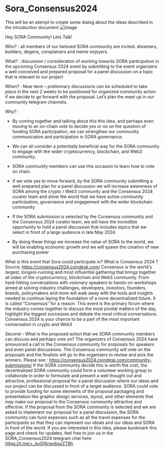 # Sora_Consensus2024
This will be an atempt to create some dialog about the ideas described in the introduction document 
![image](https://github.com/fanderson3/Sora_Consensus2024/assets/31581979/f0c9b765-7029-4d77-8ab5-70b8e47cc3a4)

Hey SORA Community! Lets Talk!

Who? : all members of our beloved SORA community are invited.  dreamers, builders, degens, complainers and meme enjoyers. 

What? :  discussion / consideration of working towards SORA participation in the upcoming Consensus 2024 event by submitting to the event organizers a well conceived and prepared proposal for a panel discussion on a topic that is relevant to our project 

When? : Near term – preliminary discussions can be scheduled to take place in the next 2 weeks to be positioned for organized community action if we decide to go forward with the proposal. Let’s plan the meet up in our community telegram channels. 

Why? :  

- By coming together and talking about this this idea, and perhaps even moving to an on-chain vote to decide yes or no on the question of funding SORA participation, we can strengthen our community communication and participation in SORA    governance. 
    
- We can all consider a potentially beneficial way for the SORA community to engage with the wider cryptocurrency, blockchain, and Web3 community. 
    
- SORA community members can use this occasion to learn how to vote on chain.
    
- If we vote yes to move forward, by the SORA community submitting a well prepared plan for a panel discussion we will increase awareness of SORA among the
    crypto / Web3 community and the Consensus 2024 curator team and show the world that we have active community participation, governance and engagement with the wider blockchain community
    
- If the SORA submission is selected by the Consensus community and the Consensus 2024 curator team, we will have the incredible opportunity to hold a panel discussion that includes topics 
  that we select in front of a large audience in late May 2024. 
    
- By doing these things we increase the value of SORA to the world, we will be enabling economic growth and we will spawn the creation of new purchasing power

What is this event that Sora could participate in? What is Consensus 2024 ?
Source:  https://consensus2024.coindesk.com/ 
Consensus is the world's largest, longest-running and most influential gathering that brings together all sides of the cryptocurrency, blockchain and Web3 community.
From hard-hitting conversations with visionary speakers to hands-on workshops aimed at solving industry challenges, developers, investors, founders, brands, policymakers and more will walk away with the tools and insights needed to continue laying the foundation of a more decentralized future.
It is called “Consensus” for a reason. This event is the primary forum where the industry comes together to discuss the most pivotal matters of the day, highlight the biggest successes and debate the most critical conversations.
Consensus 2024 is your chance to be a part of the most important conversation in crypto and Web3


Second – What is the proposed action that we SORA community members can discuss and perhaps vote on? 
The organizers of Consensus 2024 have announced a call to the Consensus community for proposals for speakers and even panel discussions. The Consensus community will vote on the proposals and the finalists will go to the organizers to review and pick the winners. Please see : https://consensus2024.coindesk.com/community-submissions/
If the SORA community decide this is worth the cost, the decentralized SORA community could form a volunteer working group to collaborate in order to formulate and present a well thought out and attractive, professional proposal for a panel discussion where our ideas and our project can be discussed in front of a target audience. SORA could vote to provide funding for some elements of the proposal packaging and presentation like graphic design services, layout, and other elements that may make our proposal to the Consensus community attractive and effective. 
If the proposal from the SORA community is selected and we are asked to implement our proposal for a panel discussion, the SORA community can fund expenses such as all the travel expenses for the participants so that they can represent our ideals and our ideas and SORA in front of the world. If you are interested in this idea, please bookmark this page and check for updates, feel free to join us in the SORA_Consensus2024 telegram chat here: https://t.me/+_koGfArwxbszZTBh




